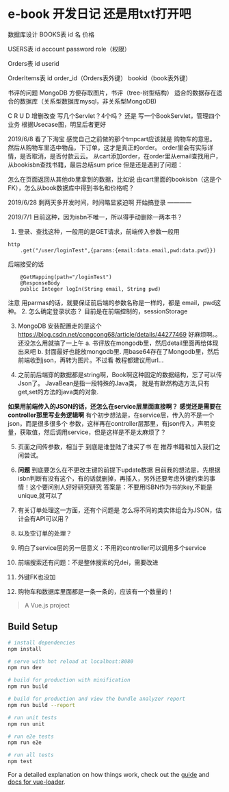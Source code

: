 # e-book 开发日记  还是用txt打开吧

数据库设计
BOOKS表
id    名     价格    

USERS表
id   account      password      role（权限）

Orders表
id		userid

OrderItems表
id	order_id（Orders表外键）	bookid（book表外键）

书评的问题
MongoDB 方便存取图片，书评（tree-树型结构）
适合的数据存在适合的数据库（关系型数据库mysql，非关系型MongoDB)

C R U D
增删改查 写几个Servlet？4个吗？
还是 写一个BookServlet，管理四个业务
根据Usecase图，明显后者更好

2019/6/8
看了下淘宝  感觉自己之前做的那个tmpcart应该就是 购物车的意思。
然后从购物车里选中物品，下订单，这才是真正的order。
order里会有实际详情，是否取消，是否付款云云。
从cart添加order，在order里从email查找用户，从bookisbn查找书籍，最后总结sum price
但是还是遇到了问题：

怎么在页面返回从其他db里拿到的数据，比如说 由cart里面的bookisbn（这是个FK），怎么从book数据库中得到书名和价格呢？

2019/6/28
剩两天多开发时间，时间略显紧迫啊
开始搞登录 ———— 

2019/7/1
目前这种，因为isbn不唯一，所以得手动删除一两本书？
1. 登录、查找这种，一般用的是GET请求，前端传入参数一般用
``` 
http
    .get("/user/loginTest",{params:{email:data.email,pwd:data.pwd}})
```
后端接受的话
```
    @GetMapping(path="/loginTest")
    @ResponseBody
    public Integer logIn(String email, String pwd) 
```
注意 用parmas的话，就要保证前后端的参数名称是一样的，都是 email，pwd这种。
2. 怎么确定登录状态？
目前是在前端控制的，sessionStorage

3. MongoDB
安装配置走的是这个 https://blog.csdn.net/congcong68/article/details/44277469
好麻烦啊。。还没怎么用就搞了一上午
a. 书评放在mongodb里，然后detail里面再给体现出来吧
b. 封面最好也能放mongodb里. 用base64存在了Mongodb里，然后前端收到json，再转为图片。不过看
教程都建议用url...


4. 之前前后端穿的数据都是string啊，Book啊这种固定的数据结构，忘了可以传 Json了。 
JavaBean是指一段特殊的Java类，
就是有默然构造方法,只有get,set的方法的java类的对象.

**如果用前端传入的JSON的话，还怎么在service层里面直接啊？**
**感觉还是需要在controller那里写业务逻辑啊**
有个初步想法是，在service层，传入的不是一个json，而是很多很多个
参数，这样再在controller层那里，有json传入，声明变量，获取值，然后调用service，但是这样是不是太麻烦了？

5. 页面之间传参数，相当于 到底是谁登陆了谁买了书
在 推荐书籍和加入我们之间尝试。

6. **问题** 到底要怎么在不更改主键的前提下update数据
   目前我的想法是，先根据isbn判断有没有这个，有的话就删掉，再插入，另外还要考虑外键约束的事情！这个要问别人好好研究研究
   答案是：不要用ISBN作为书的key,不能是unique,就可以了

7. 有关订单处理这一方面，还有个问题是 怎么将不同的类实体组合为JSON，估计会有API可以用？
8. 以及空订单的处理？
9. 明白了service层的另一层意义：不用的controller可以调用多个service
10. 前端搜索还有问题：不是整体搜索的兄dei，需要改进
11. 外键FK也没加
12. 购物车和数据库里面都是一条一条的，应该有一个数量的！
> A Vue.js project

## Build Setup

``` bash
# install dependencies
npm install

# serve with hot reload at localhost:8080
npm run dev

# build for production with minification
npm run build

# build for production and view the bundle analyzer report
npm run build --report

# run unit tests
npm run unit

# run e2e tests
npm run e2e

# run all tests
npm test
```

For a detailed explanation on how things work, check out the [guide](http://vuejs-templates.github.io/webpack/) and [docs for vue-loader](http://vuejs.github.io/vue-loader).
